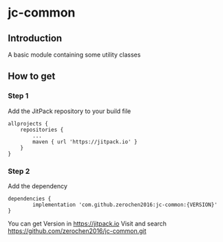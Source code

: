 # jc-common
## Introduction
A basic module containing some utility classes

## How to get
### Step 1

Add the JitPack repository to your build file

	allprojects {
		repositories {
			...
			maven { url 'https://jitpack.io' }
		}
	}
  
### Step 2

Add the dependency

	dependencies {
	        implementation 'com.github.zerochen2016:jc-common:{VERSION}'
	}

You can get Version in https://jitpack.io Visit and search https://github.com/zerochen2016/jc-common.git
